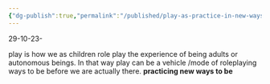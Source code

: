 ```yaml
---
{"dg-publish":true,"permalink":"/published/play-as-practice-in-new-ways-of-being/"}
---
```


29-10-23-

play is how we as children role play the experience of being adults or autonomous beings. In that way play can be a vehicle /mode of roleplaying ways to be before we are actually there. **practicing new ways to be**